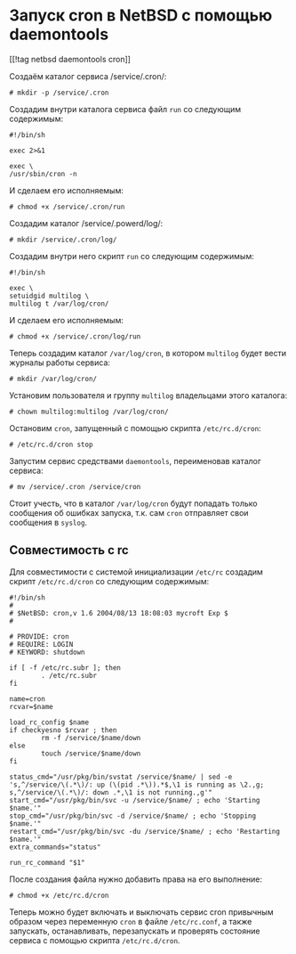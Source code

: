 Запуск cron в NetBSD с помощью daemontools
==========================================

[[!tag netbsd daemontools cron]]

Создаём каталог сервиса /service/.cron/:

    # mkdir -p /service/.cron

Создадим внутри каталога сервиса файл `run` со следующим содержимым:

    #!/bin/sh
    
    exec 2>&1
    
    exec \
    /usr/sbin/cron -n

И сделаем его исполняемым:

    # chmod +x /service/.cron/run

Создадим каталог /service/.powerd/log/:

    # mkdir /service/.cron/log/

Создадим внутри него скрипт `run` со следующим содержимым:

    #!/bin/sh
    
    exec \
    setuidgid multilog \
    multilog t /var/log/cron/

И сделаем его исполняемым:

    # chmod +x /service/.cron/log/run

Теперь создадим каталог `/var/log/cron`, в котором `multilog` будет вести журналы работы сервиса:

    # mkdir /var/log/cron/

Установим пользователя и группу `multilog` владельцами этого каталога:

    # chown multilog:multilog /var/log/cron/

Остановим `cron`, запущенный с помощью скрипта `/etc/rc.d/cron`:

    # /etc/rc.d/cron stop

Запустим сервис средствами `daemontools`, переименовав каталог сервиса:

    # mv /service/.cron /service/cron

Стоит учесть, что в каталог `/var/log/cron` будут попадать только сообщения об ошибках запуска, т.к. сам `cron` отправляет свои сообщения в `syslog`.

Совместимость с rc
------------------

Для совместимости с системой инициализации `/etc/rc` создадим скрипт `/etc/rc.d/cron` со следующим содержимым:

    #!/bin/sh
    #
    # $NetBSD: cron,v 1.6 2004/08/13 18:08:03 mycroft Exp $
    #
    
    # PROVIDE: cron
    # REQUIRE: LOGIN
    # KEYWORD: shutdown
    
    if [ -f /etc/rc.subr ]; then
            . /etc/rc.subr
    fi
    
    name=cron
    rcvar=$name
    
    load_rc_config $name
    if checkyesno $rcvar ; then
            rm -f /service/$name/down
    else
            touch /service/$name/down
    fi
    
    status_cmd="/usr/pkg/bin/svstat /service/$name/ | sed -e 's,^/service/\(.*\)/: up (\(pid .*\)).*$,\1 is running as \2.,g; s,^/service/\(.*\)/: down .*,\1 is not running.,g'"
    start_cmd="/usr/pkg/bin/svc -u /service/$name/ ; echo 'Starting $name.'"
    stop_cmd="/usr/pkg/bin/svc -d /service/$name/ ; echo 'Stopping $name.'"
    restart_cmd="/usr/pkg/bin/svc -du /service/$name/ ; echo 'Restarting $name.'"
    extra_commands="status"
    
    run_rc_command "$1"


После создания файла нужно добавить права на его выполнение:

    # chmod +x /etc/rc.d/cron

Теперь можно будет включать и выключать сервис cron привычным образом через переменную `cron` в файле `/etc/rc.conf`, а также запускать, останавливать, перезапускать и проверять состояние сервиса с помощью скрипта `/etc/rc.d/cron`.
